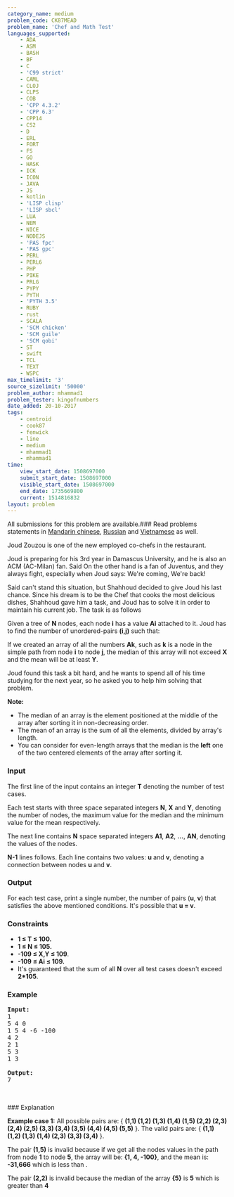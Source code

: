 ```yaml
---
category_name: medium
problem_code: CK87MEAD
problem_name: 'Chef and Math Test'
languages_supported:
    - ADA
    - ASM
    - BASH
    - BF
    - C
    - 'C99 strict'
    - CAML
    - CLOJ
    - CLPS
    - COB
    - 'CPP 4.3.2'
    - 'CPP 6.3'
    - CPP14
    - CS2
    - D
    - ERL
    - FORT
    - FS
    - GO
    - HASK
    - ICK
    - ICON
    - JAVA
    - JS
    - kotlin
    - 'LISP clisp'
    - 'LISP sbcl'
    - LUA
    - NEM
    - NICE
    - NODEJS
    - 'PAS fpc'
    - 'PAS gpc'
    - PERL
    - PERL6
    - PHP
    - PIKE
    - PRLG
    - PYPY
    - PYTH
    - 'PYTH 3.5'
    - RUBY
    - rust
    - SCALA
    - 'SCM chicken'
    - 'SCM guile'
    - 'SCM qobi'
    - ST
    - swift
    - TCL
    - TEXT
    - WSPC
max_timelimit: '3'
source_sizelimit: '50000'
problem_author: mhammad1
problem_tester: kingofnumbers
date_added: 20-10-2017
tags:
    - centroid
    - cook87
    - fenwick
    - line
    - medium
    - mhammad1
    - mhammad1
time:
    view_start_date: 1508697000
    submit_start_date: 1508697000
    visible_start_date: 1508697000
    end_date: 1735669800
    current: 1514816832
layout: problem
---
```

All submissions for this problem are available.### Read problems statements in [Mandarin chinese](http://www.codechef.com/download/translated/COOK87/mandarin/CK87MEAD.pdf), [Russian](http://www.codechef.com/download/translated/COOK87/russian/CK87MEAD.pdf) and [Vietnamese](http://www.codechef.com/download/translated/COOK87/vietnamese/CK87MEAD.pdf) as well.

Joud Zouzou is one of the new employed co-chefs in the restaurant.

Joud is preparing for his 3rd year in Damascus University, and he is also an ACM (AC-Milan) fan. Said On the other hand is a fan of Juventus, and they always fight, especially when Joud says: We're coming, We're back!

Said can't stand this situation, but Shahhoud decided to give Joud his last chance. Since his dream is to be the Chef that cooks the most delicious dishes, Shahhoud gave him a task, and Joud has to solve it in order to maintain his current job. The task is as follows

Given a tree of **N** nodes, each node **i** has a value **Ai** attached to it. Joud has to find the number of unordered-pairs **(i,j)** such that:

If we created an array of all the numbers **Ak**, such as **k** is a node in the simple path from node **i** to node **j**, the median of this array will not exceed **X** and the mean will be at least **Y**.

Joud found this task a bit hard, and he wants to spend all of his time studying for the next year, so he asked you to help him solving that problem.

**Note:**

- The median of an array is the element positioned at the middle of the array after sorting it in non-decreasing order.
- The mean of an array is the sum of all the elements, divided by array's length.
- You can consider for even-length arrays that the median is the **left** one of the two centered elements of the array after sorting it.

### Input

The first line of the input contains an integer **T** denoting the number of test cases.

Each test starts with three space separated integers **N**, **X** and **Y**, denoting the number of nodes, the maximum value for the median and the minimum value for the mean respectively.

The next line contains **N** space separated integers **A1**, **A2**, **...**, **AN**, denoting the values of the nodes.

**N-1** lines follows. Each line contains two values: **u** and **v**, denoting a connection between nodes **u** and **v**.

### Output

For each test case, print a single number, the number of pairs (**u**, **v**) that satisfies the above mentioned conditions. It's possible that **u = v**.

### Constraints

- **1 ≤ T ≤ 100.**
- **1 ≤ N ≤ 105.**
- **-109 ≤ X,Y ≤ 109**.
- **-109 ≤ Ai ≤ 109.**
- It's guaranteed that the sum of all **N** over all test cases doesn't exceed **2\*105**.

### Example

<pre><b>Input:</b>
1
5 4 0
1 5 4 -6 -100
4 2
2 1
5 3
1 3

<b>Output:</b>
7


</pre>### Explanation
**Example case 1:** All possible pairs are: {  **(1,1) (1,2) (1,3) (1,4) (1,5) (2,2) (2,3) (2,4) (2,5) (3,3) (3,4) (3,5) (4,4) (4,5) (5,5)**  }. The valid pairs are: {  **(1,1) (1,2) (1,3) (1,4) (2,3) (3,3) (3,4)**  }.

The pair **(1,5)** is invalid because if we get all the nodes values in the path from node **1** to node **5**, the array will be: **{1, 4, -100}**, and the mean is: **-31,666** which is less than .

The pair **(2,2)** is invalid because the median of the array **{5}** is **5** which is greater than **4**
